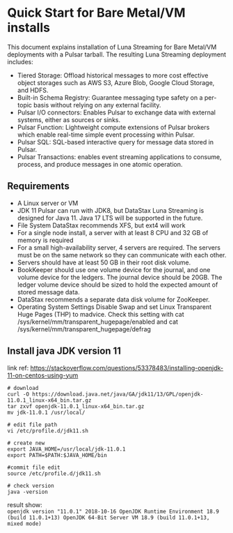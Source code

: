 # Quick Start for Bare Metal/VM installs
This document explains installation of Luna Streaming for Bare Metal/VM deployments with a Pulsar tarball. 
The resulting Luna Streaming deployment includes: 
  - Tiered Storage: Offload historical messages to more cost effective object storages such as AWS S3, Azure Blob, Google Cloud Storage, and HDFS.
  - Built-in Schema Registry: Guarantee messaging type safety on a per-topic basis without relying on any external facility.
  - Pulsar I/O connectors: Enables Pulsar to exchange data with external systems, either as sources or sinks.
  - Pulsar Function: Lightweight compute extensions of Pulsar brokers which enable real-time simple event processing within Pulsar.
  - Pulsar SQL: SQL-based interactive query for message data stored in Pulsar.
  - Pulsar Transactions: enables event streaming applications to consume, process, and produce messages in one atomic operation.

## Requirements
  - A Linux server or VM
  - JDK 11
    Pulsar can run with JDK8, but DataStax Luna Streaming is designed for Java 11. Java 17 LTS will be supported in the future.
  - File System
    DataStax recommends XFS, but ext4 will work
  - For a single node install, a server with at least 8 CPU and 32 GB of memory is required
  - For a small high-availability server, 4 servers are required. The servers must be on the same network so they can communicate with each other.
  - Servers should have at least 50 GB in their root disk volume.
  - BookKeeper should use one volume device for the journal, and one volume device for the ledgers. The journal device should be 20GB. The ledger volume device should be sized to hold the expected amount of stored message data.
  - DataStax recommends a separate data disk volume for ZooKeeper.
  - Operating System Settings Disable Swap and set Linux Transparent Huge Pages (THP) to madvice. Check this setting with cat /sys/kernel/mm/transparent_hugepage/enabled and cat /sys/kernel/mm/transparent_hugepage/defrag

## Install java JDK version 11
link ref: https://stackoverflow.com/questions/53378483/installing-openjdk-11-on-centos-using-yum
```
# download 
curl -O https://download.java.net/java/GA/jdk11/13/GPL/openjdk-11.0.1_linux-x64_bin.tar.gz
tar zxvf openjdk-11.0.1_linux-x64_bin.tar.gz
mv jdk-11.0.1 /usr/local/
```
```
# edit file path
vi /etc/profile.d/jdk11.sh
```
```
# create new
export JAVA_HOME=/usr/local/jdk-11.0.1
export PATH=$PATH:$JAVA_HOME/bin
```
```
#commit file edit
source /etc/profile.d/jdk11.sh
```
```
# check version
java -version
```
result show:    
`openjdk version "11.0.1" 2018-10-16
OpenJDK Runtime Environment 18.9 (build 11.0.1+13)
OpenJDK 64-Bit Server VM 18.9 (build 11.0.1+13, mixed mode)`

